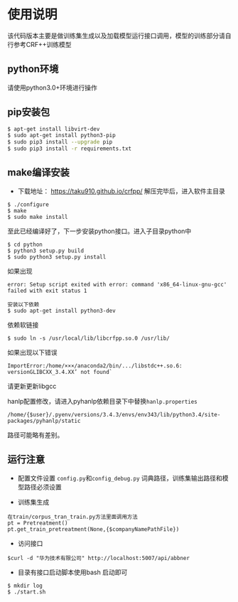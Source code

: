 # 使用说明 
 
该代码版本主要是做训练集生成以及加载模型运行接口调用，模型的训练部分请自行参考CRF++训练模型

## python环境
请使用python3.0+环境进行操作
## pip安装包
```bash
$ apt-get install libvirt-dev
$ sudo apt-get install python3-pip
$ sudo pip3 install --upgrade pip
$ sudo pip3 install -r requirements.txt

```

## make编译安装
*  下载地址： https://taku910.github.io/crfpp/
解压完毕后，进入软件主目录
```
$ ./configure
$ make
$ sudo make install
```
至此已经编译好了，下一步安装python接口。进入子目录python中
```
$ cd python
$ python3 setup.py build
$ sudo python3 setup.py install
```

如果出现
```
error: Setup script exited with error: command 'x86_64-linux-gnu-gcc' failed with exit status 1
```
````
安装以下依赖
$ sudo apt-get install python3-dev
````
依赖软链接
```
$ sudo ln -s /usr/local/lib/libcrfpp.so.0 /usr/lib/
```

如果出现以下错误
```
ImportError:/home/×××/anaconda2/bin/.../libstdc++.so.6: versionGLIBCXX_3.4.XX’ not found`

```
请更新更新libgcc

hanlp配置修改，请进入pyhanlp依赖目录下中替换`hanlp.properties`
```
/home/{$user}/.pyenv/versions/3.4.3/envs/env343/lib/python3.4/site-packages/pyhanlp/static
```
路径可能略有差别。

## 运行注意


* 配置文件设置
`config.py`和`config_debug.py`
词典路径，训练集输出路径和模型路径必须设置

* 训练集生成
```
在train/corpus_tran_train.py方法里面调用方法
pt = Pretreatment()
pt.get_train_pretreatment(None,{$companyNamePathFile})
```

* 访问接口
```
$curl -d "华为技术有限公司" http://localhost:5007/api/abbner
```

* 目录有接口启动脚本使用bash 启动即可
```
$ mkdir log
$ ./start.sh
```